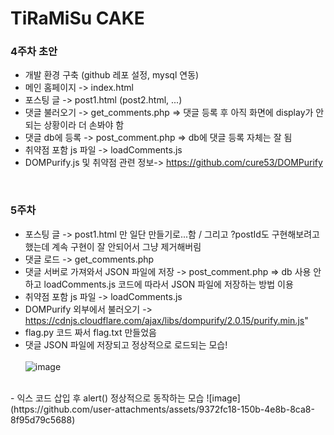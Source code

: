 # TiRaMiSu CAKE

### 4주차 초안
- 개발 환경 구축 (github 레포 설정, mysql 연동)
- 메인 홈페이지 -> index.html
- 포스팅 글 -> post1.html (post2.html, ...)
- 댓글 불러오기 -> get_comments.php => 댓글 등록 후 아직 화면에 display가 안되는 상황이라 더 손봐야 함
- 댓글 db에 등록 -> post_comment.php => db에 댓글 등록 자체는 잘 됨
- 취약점 포함 js 파일 -> loadComments.js
- DOMPurify.js 및 취약점 관련 정보-> https://github.com/cure53/DOMPurify

<br>

### 5주차 
- 포스팅 글 -> post1.html 만 일단 만들기로...함 / 그리고 ?postId도 구현해보려고 했는데 계속 구현이 잘 안되어서 그냥 제거해버림
- 댓글 로드 -> get_comments.php 
- 댓글 서버로 가져와서 JSON 파일에 저장 -> post_comment.php => db 사용 안하고 loadComments.js 코드에 따라서 JSON 파일에 저장하는 방법 이용
- 취약점 포함 js 파일 -> loadComments.js
- DOMPurify 외부에서 불러오기 -> https://cdnjs.cloudflare.com/ajax/libs/dompurify/2.0.15/purify.min.js"
- flag.py 코드 짜서 flag.txt 만들었음
- 댓글 JSON 파일에 저장되고 정상적으로 로드되는 모습!
  <br><br>
![image](https://github.com/user-attachments/assets/e08ca710-3a6e-4de1-9ca3-5113e736b610)
<br>
- 익스 코드 삽입 후 alert() 정상적으로 동작하는 모습
![image](https://github.com/user-attachments/assets/9372fc18-150b-4e8b-8ca8-8f95d79c5688)
<br>

